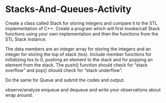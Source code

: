# Stacks-And-Queues-Activity
Create a class called Stack for storing integers and compare it to the STL implementation of C++. Create a program which will first invoke/call Stack functions using your own implementation and then the functions from the STL Stack instance.

The data members are an integer array for storing the integers and an integer for storing the top of stack (tos). Include member functions for initializing tos to 0, pushing an element to the stack and for popping an element from the stack. The push() function should check for “stack overflow” and pop() should check for “stack underflow”.

Do the same for Queue and submit the codes and output.

observe/analyze enqueue and dequeue and write your observations about wrap around.
